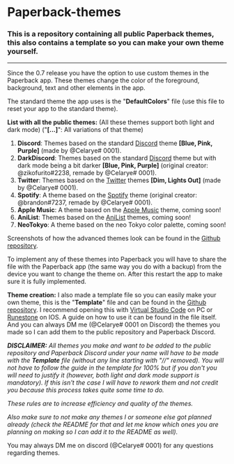 # Paperback-themes
### This is a repository containing all public Paperback themes, this also contains a template so you can make your own theme yourself.

---

Since the 0.7 release you have the option to use custom themes in the Paperback app. These themes change the color of the foreground, background, text and other elements in the app.

The standard theme the app uses is the "**DefaultColors**" file (use this file to reset your app to the standard theme).

**List with all the public themes:**
(All these themes support both light and dark mode)
("**[...]**": All variations of that theme)

1) **Discord**: Themes based on the standard [Discord](https://discord.com/) theme **[Blue, Pink, Purple]** (made by @Celarye# 0001).
2) **DarkDiscord**: Themes based on the standard [Discord](https://discord.com/) theme but with dark mode being a bit darker **[Blue, Pink, Purple]** (original creator: @zikofurito#2238, remade by @Celarye# 0001).
3) **Twitter**: Themes based on the [Twitter](https://twitter.com/) themes **[Dim, Lights Out]** (made by @Celarye# 0001).
4) **Spotify**: A theme based on the [Spotify](https://www.spotify.com/) theme (original creator: @brandon#7237, remade by @Celarye# 0001).
5) **Apple Music**: A theme based on the [Apple Music](https://music.apple.com/) theme, coming soon!
6) **AniList**: Themes based on the [AniList](https://anilist.co/) themes, coming soon!
7) **NeoTokyo**: A theme based on the neo Tokyo color palette, coming soon!

Screenshots of how the advanced themes look can be found in the [Github repository](https://github.com/Celarye/Paperback-themes).

To implement any of these themes into Paperback you will have to share the file with the Paperback app (the same way you do with a backup) from the device you want to change the theme on. After this restart the app to make sure it is fully implemented.

**Theme creation:**
I also made a template file so you can easily make your own theme, this is the "**Template**" file and can be found in the [Github repository](https://github.com/Celarye/Paperback-themes). I recommend opening this with [Virtual Studio Code](https://code.visualstudio.com/) on PC or [Runestone](https://apps.apple.com/gb/app/runestone-text-editor/id1548193893) on IOS. A guide on how to use it can be found in the file itself. And you can always DM me (@Celarye# 0001 on Discord) the themes you made so I can add them to the public repository and Paperback Discord.

***DISCLAIMER:***
*All themes you make and want to be added to the public repository and Paperback Discord under your name will have to be made with the **Template** file (without any line starting with "//" removed).*
*You will not have to follow the guide in the template for 100% but if you don't you will need to justify it (however, both light and dark mode support is mandatory).*
*If this isn't the case I will have to rework them and not credit you because this process takes quite some time to do.*

*These rules are to increase efficiency and quality of the themes.*

*Also make sure to not make any themes I or someone else got planned already (check the README for that and let me know which ones you are planning on making so I can add it to the README as well).*

You may always DM me on discord (@Celarye# 0001) for any questions regarding themes.